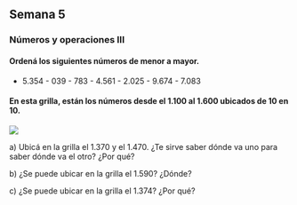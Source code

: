 ## Semana 5
### Números y operaciones III
#### Ordená los siguientes números de menor a mayor.

- 5.354 - 039 - 783 - 4.561 - 2.025 - 9.674 - 7.083

#### En esta grilla, están los números desde el 1.100 al 1.600 ubicados de 10 en 10.

![](imagenes/Selección_004.png)

a) Ubicá en la grilla el 1.370 y el 1.470. ¿Te sirve saber dónde va uno para saber dónde va el otro?
¿Por qué?

b) ¿Se puede ubicar en la grilla el 1.590? ¿Dónde?

c) ¿Se puede ubicar en la grilla el 1.374? ¿Por qué?